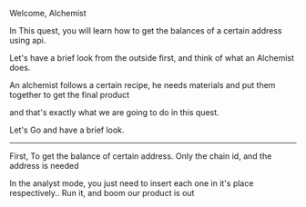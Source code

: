 Welcome, Alchemist


In This quest, you will learn how to get the balances of a certain address using api. 

Let's have a brief look from the outside first, and think of what an Alchemist does.

An alchemist follows a certain recipe, he needs materials and put them together to get the final product

and that's exactly what we are going to do in this quest. 

Let's Go and have a brief look.


____________________________________________


First, To get the balance of certain address. Only the chain id, and the address is needed

In the analyst mode, you just need to insert each one in it's place respectively.. Run it, and boom our product is out

